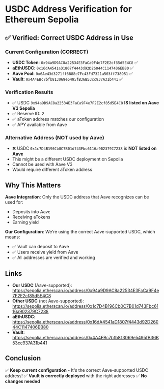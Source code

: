 # USDC Address Verification for Ethereum Sepolia

## ✅ Verified: Correct USDC Address in Use

### Current Configuration (CORRECT)
- **USDC Token**: `0x94a9D9AC8a22534E3FaCa9F4e7F2E2cf85d5E4C8` ✅
- **aEthUSDC**: `0x16dA4541aD1807f4443d92D26044C1147406EB80` ✅
- **Aave Pool**: `0x6Ae43d3271ff6888e7Fc43Fd7321a503ff738951` ✅
- **Vault**: `0x4A4EBc7bfb813069e5495fB36B53cc937A31b441` ✅

### Verification Results
- ✅ USDC `0x94a9D9AC8a22534E3FaCa9F4e7F2E2cf85d5E4C8` **IS listed on Aave V3 Sepolia**
- ✅ Reserve ID: 2
- ✅ aToken address matches our configuration
- ✅ APY available from Aave

### Alternative Address (NOT used by Aave)
- ❌ USDC `0x1c7D4B196Cb0C7B01d743Fbc6116a902379C7238` is **NOT listed on Aave**
- This might be a different USDC deployment on Sepolia
- Cannot be used with Aave V3
- Would require different aToken address

## Why This Matters

**Aave Integration**: Only the USDC address that Aave recognizes can be used for:
- Deposits into Aave
- Receiving aTokens
- Earning yield

**Our Configuration**: We're using the correct Aave-supported USDC, which means:
- ✅ Vault can deposit to Aave
- ✅ Users receive yield from Aave
- ✅ All addresses are verified and working

## Links

- **Our USDC** (Aave-supported): https://sepolia.etherscan.io/address/0x94a9D9AC8a22534E3FaCa9F4e7F2E2cf85d5E4C8
- **Other USDC** (not Aave-supported): https://sepolia.etherscan.io/address/0x1c7D4B196Cb0C7B01d743Fbc6116a902379C7238
- **aEthUSDC**: https://sepolia.etherscan.io/address/0x16dA4541aD1807f4443d92D26044C1147406EB80
- **Vault**: https://sepolia.etherscan.io/address/0x4A4EBc7bfb813069e5495fB36B53cc937A31b441

## Conclusion

✅ **Keep current configuration** - It's the correct Aave-supported USDC address!
✅ **Vault is correctly deployed** with the right addresses
✅ **No changes needed**


